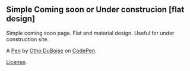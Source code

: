 Simple Coming soon or Under construcion [flat design]
-----------------------------------------------------
Simple coming soon page. Flat and material design. Useful for under construction site.

A [Pen](https://codepen.io/okdv/pen/yEKqZe) by [Otho DuBoise](https://codepen.io/okdv) on [CodePen](https://codepen.io).

[License](https://codepen.io/okdv/pen/yEKqZe/license).